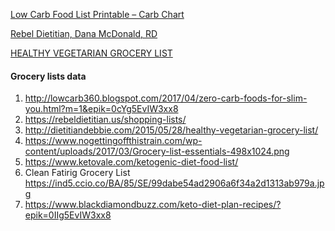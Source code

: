 [Low Carb Food List Printable – Carb Chart](https://ketosizeme.com/low-carb-food-list-printable/)

[Rebel Dietitian, Dana McDonald, RD](https://rebeldietitian.us/shopping-lists/)

[HEALTHY VEGETARIAN GROCERY LIST](http://dietitiandebbie.com/2015/05/28/healthy-vegetarian-grocery-list/)


#### Grocery lists data

1) http://lowcarb360.blogspot.com/2017/04/zero-carb-foods-for-slim-you.html?m=1&epik=0cYg5EvIW3xx8
2) https://rebeldietitian.us/shopping-lists/
3) http://dietitiandebbie.com/2015/05/28/healthy-vegetarian-grocery-list/
4) https://www.nogettingoffthistrain.com/wp-content/uploads/2017/03/Grocery-list-essentials-498x1024.png
5) https://www.ketovale.com/ketogenic-diet-food-list/
6) Clean Fatirig Grocery List https://ind5.ccio.co/BA/85/SE/99dabe54ad2906a6f34a2d1313ab979a.jpg
7) https://www.blackdiamondbuzz.com/keto-diet-plan-recipes/?epik=0IIg5EvIW3xx8
